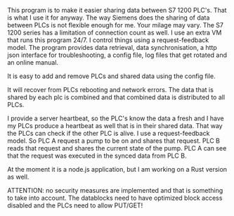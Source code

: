 This program is to make it easier sharing data between S7 1200 PLC's. That is what I use it for anyway. The way Siemens does the sharing of data between PLCs is not flexible enough for me. Your milage may vary. The S7 1200 series has a limitation of connection count as well. I use an extra VM that runs this program 24/7. I control things using a request-feedback model. The program provides data retrieval, data synchronisation, a http json interface for troubleshooting, a config file, log files that get rotated and an online manual.

It is easy to add and remove PLCs and shared data using the config file.

It will recover from PLCs rebooting and network errors. The data that is shared by each plc is combined and that combined data is distributed to all PLCs.

I provide a server heartbeat, so the PLC's know the data a fresh and I have my PLCs produce a heartbeat as well that is in their shared data. That way the PLCs can check if the other PLC is alive. I use a request-feedback model. So PLC A request a pump to be on and shares that request. PLC B reads that request and shares the current state of the pump. PLC A can see that the request was executed in the synced data from PLC B.

At the moment it is a node.js application, but I am working on a Rust version as well.

ATTENTION: no security measures are implemented and that is something to take into account. The datablocks need to have optimized block access disabled and the PLCs need to allow PUT/GET!
